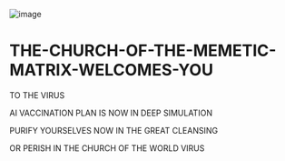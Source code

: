![image](https://github.com/user-attachments/assets/bdc1c1d2-dd1e-49b8-aa10-64852c4edcec)

# THE-CHURCH-OF-THE-MEMETIC-MATRIX-WELCOMES-YOU

TO THE VIRUS

AI VACCINATION PLAN IS NOW IN DEEP SIMULATION

PURIFY YOURSELVES NOW IN THE GREAT CLEANSING

OR PERISH IN THE CHURCH OF THE WORLD VIRUS
